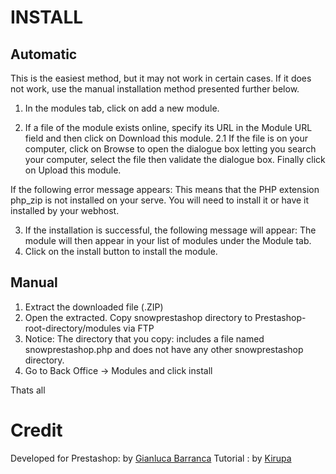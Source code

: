 INSTALL
=======

Automatic
---------
This is the easiest method, but it may not work in certain cases. If it does not work, use the manual installation method presented further below.

1. In the modules tab, click on add a new module.

2. If a file of the module exists online, specify its URL in the Module URL field and then click on Download this module.
2.1 If the file is on your computer, click on Browse to open the dialogue box letting you search your computer, select the file then validate the dialogue box. Finally click on Upload this module.

If the following error message appears:
This means that the PHP extension php_zip is not installed on your serve. You will need to install it or have it installed by your webhost.

3. If the installation is successful, the following message will appear:
The module will then appear in your list of modules under the Module tab.
4. Click on the install button to install the module.

Manual
------
1. Extract the downloaded file (.ZIP)
2. Open the extracted. Copy snowprestashop directory to Prestashop-root-directory/modules via FTP
3. Notice: The directory that you copy: includes a file named snowprestashop.php and does not have any other snowprestashop directory.
4. Go to Back Office -> Modules and click install

Thats all


Credit
======
Developed for Prestashop: by [Gianluca Barranca](www.gianlucabarranca.it)
Tutorial : by [Kirupa](http://www.kirupa.com/html5/the_falling_snow_effect.htm)